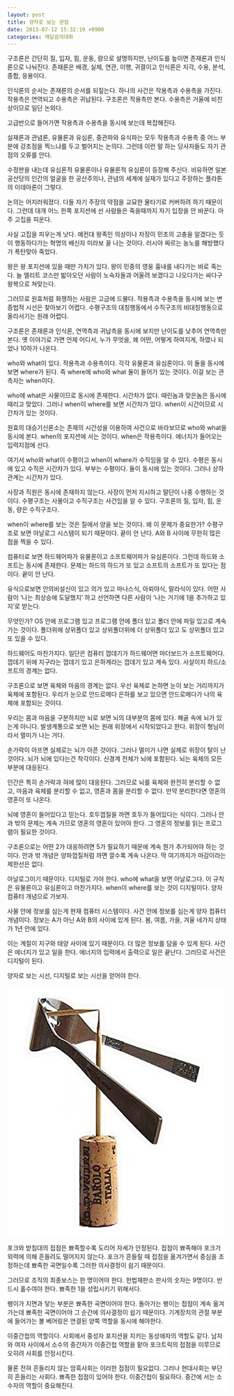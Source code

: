 ```yaml
---
layout: post
title: 양자로 보는 관점
date: 2013-07-12 15:32:19 +0900
categories: 깨달음의대화
---
```

구조론은 간단히 질, 입자, 힘, 운동, 량으로 설명하지만, 난이도를 높이면 존재론과 인식론으로 나눠진다. 존재론은 배경, 실체, 연관, 이행, 귀결이고 인식론은 지각, 수용, 분석, 종합, 응용이다. 


  


인식론의 순서는 존재론의 순서를 되짚는다. 하나의 사건은 작용측과 수용측을 가진다. 작용측은 연역되고 수용측은 귀납된다. 구조론은 작용측만 본다. 수용측은 거울에 비친 상이므로 일단 논외다. 


  


고급반으로 들어가면 작용측과 수용측을 동시에 보는데 복잡해진다. 


  


실재론과 관념론, 유물론과 유심론, 중관파와 유식파는 모두 작용측과 수용측 중 어느 부분에 강조점을 찍느냐를 두고 벌어지는 논의다. 그런데 이런 말 하는 당사자들도 자기 관점의 오류를 안다. 


  


수정판을 내는데 유심론적 유물론이나 유물론적 유심론이 등장해 주신다. 비유하면 일본공산당의 인간의 얼굴을 한 공산주의나, 관념의 세계에 실재가 있다고 주장하는 플라톤의 이데아론이 그렇다. 


  


논의는 어지러워졌다. 다들 자기 주장의 약점을 교묘한 물타기로 커버하려 하기 때문이다. 그런데 대개 어느 한쪽 포지션에 선 사람들은 죽을때까지 자기 입장을 안 바꾼다. 아주 고집을 피운다. 


  


사실 고집을 피우는게 낫다. 예컨대 왕족인 의상이나 자장이 민초의 고충을 알겠다는 듯이 행동하다가는 혁명의 배신자 미라보 꼴 나는 것이다. 러시아 짜르는 농노를 해방했다가 폭탄맞아 죽었다. 


  


왕은 왕 포지션에 있을 때만 가치가 있다. 왕이 민중의 영웅 흉내를 내다가는 바로 죽는다. 늘 엘리트 코스만 밟아오던 사람이 노숙자들과 어울려 보겠다고 나오다가는 싸다구 왕복으로 쳐맞는다. 


  


그러므로 원효처럼 화쟁하는 사람은 고금에 드물다. 작용측과 수용측을 동시에 보는 변증법적 시선은 찾아보기 어렵다. 수평구조의 대칭행동에서 수직구조의 비대칭행동으로 올라서기는 원래 어렵다. 


  


구조론은 존재론과 인식론, 연역측과 귀납측을 동시에 보지만 난이도를 낮추어 연역측만 본다. 옛 이야기로 가면 언제 어디서, 누가 무엇을, 왜 어떤, 어떻게 하여지게, 하였나 되었나 10하가 나온다.


  


who와 what이 있다. 작용측과 수용측이다. 각각 유물론과 유심론이다. 이 둘을 동시에 보면 where가 된다. 즉 where에 who와 what 둘이 들어가 있는 것이다. 이걸 보는 관측자는 when이다. 


  


who에 what은 사물이므로 동시에 존재한다. 시간차가 없다. 때린놈과 맞은놈은 동시에 때리고 맞았다. 그러나 when이 where를 보면 시간차가 있다. when이 시간이므로 시간차가 있는 것이다. 


  


원효의 대승기신론소는 존재의 시간성을 이용하여 사건으로 바라보므로 who와 what을 동시에 본다. when의 포지션에 서는 것이다. when은 작용측이다. 에너지가 들어오는 입력지점에 선다. 


  


여기서 who와 what이 수평이고 when이 where가 수직임을 알 수 있다. 수평은 동시에 있고 수직은 시간차가 있다. 부부는 수평이다. 둘이 동시에 있는 것이다. 그러나 상하관계는 시간차가 있다.


  


사장과 직원은 동시에 존재하지 않는다. 사장이 먼저 지시하고 말단이 나중 수행하는 것이다. 수평구조는 사물이고 수직구조는 사건임을 알 수 있다. 구조론의 질, 입자, 힘, 운동, 량은 수직구조다. 


  


when이 where를 보는 것은 질에서 양을 보는 것이다. 왜 이 문제가 중요한가? 수평구조로 보면 아날로그 시스템이 되기 때문이다. 끝이 안 난다. A와 B 사이에 무한히 많은 점을 찍을 수 있다. 


  


컴퓨터로 보면 하드웨어파가 유물론이고 소프트웨어파가 유심론이다. 그런데 하드와 소프트는 동시에 존재한다. 문제는 하드의 하드가 또 있고 소프트의 소프트가 또 있다는 점이다. 끝이 안 난다.


  


유식으로보면 안의비설신이 있고 의가 있고 마나스식, 아뢰야식, 말라식이 있다. 어떤 사람이 ‘나는 최상승에 도달했지’ 하고 선언하면 다른 사람이 ‘나는 거기에 1을 추가하고 있지’로 받는다.


  


무엇인가? OS 안에 프로그램 있고 프로그램 안에 폴더 있고 폴더 안에 파일 있고로 계속 가는 것이다. 폴더위에 상위폴더 있고 상위폴더위에 더 상위폴더 있고 도 상위폴더 있고 또 있을 수 있다.


  


하드웨어도 마찬가지다. 일단은 컴퓨터 껍데기가 하드웨어면 마더보드가 소프트웨어다. 껍데기 위에 지구라는 껍데기 있고 은하계라는 껍데기 있고 계속 있다. 사살이지 하드/소프트의 경계는 없다. 


  


구조론으로 보면 육체와 마음의 경계는 없다. 우선 육체로 논하면 눈이 보는 거리까지가 육체에 포함된다. 우리가 눈으로 안드로메다 은하를 보고 있으면 안드로메다가 나의 육체에 포함되는 것이다. 


  


우리는 몸과 마음을 구분하지만 뇌로 보면 뇌의 대부분의 몸에 있다. 해골 속에 뇌가 있는게 아니다. 발생계통으로 보면 뇌는 원래 위장에서 시작되었다고 한다. 위장이 형님이라서 멀미가 나는 거다.


  


손가락이 아프면 실제로는 뇌가 아픈 것이다. 그러나 멀미가 나면 실제로 위장이 탈이 난 것이다. 뇌가 뇌에 있다는건 착각이다. 신경계 전체가 뇌에 포함된다. 뇌는 육체의 모든 부분에 대응된다.


  


인간은 특히 손가락과 혀에 많이 대응된다. 그러므로 뇌를 육체와 완전히 분리할 수 없고, 마음과 육체를 분리할 수 없고, 영혼과 몸을 분리할 수 없다. 만약 분리한다면 영혼의 영혼이 또 나온다. 


  


뇌에 영혼이 들어있다고 믿는다. 호두껍질을 까면 호두가 들어있다는 식이다. 그러나 안과 밖의 문제는 계속 가므로 영혼의 영혼이 있어야 한다. 그 영혼의 정보를 읽는 프로그램이 필요한 것이다. 


  


구조론으로는 어떤 2가 대응하려면 5가 필요하기 때문에 계속 뭔가 추가되어야 하는 것이다. 안과 밖 개념은 양파껍질처럼 까면 깔수록 계속 나온다. 딱 여기까지가 마감이라는 제한선은 없다. 


  


아날로그이기 때문이다. 디지털로 가야 한다. who에 what을 보면 아날로그다. 이 규칙은 유물론이고 유심론이고 마찬가지다. when이 where를 보는 것이 디지털이다. 양자컴퓨터 개념으로 가보자. 


  


사물 안에 정보를 심는게 현재 컴퓨터 시스템이다. 사건 안에 정보를 심는게 양자 컴퓨터 개념이다. 정보는 A가 아닌 A와 B의 사이에 있게 된다. 봄, 여름, 가을, 겨울 네가지 상태가 1년 안에 있다. 


  


이는 계절이 지구와 태양 사이에 있기 때문이다. 더 많은 정보를 담을 수 있게 된다. 사건은 에너지가 있고 일을 한다. 에너지의 입력에서 출력으로 일은 끝난다. 그러므로 사건은 디지털이 된다.


  


양자로 보는 시선, 디지털로 보는 시선을 얻어야 한다. 



###



 <img alt="tall.jpg" src="files/attach/images/198/312/369/tall.jpg" width="500" height="565" />



<p style="BACKGROUND: #ffffff; mso-pagination: none; mso-padding-alt: 0pt 0pt 0pt 0pt" class="0">
  포크와 받침대의 접점은 뾰족할수록 도리어 자세가 안정된다. 접점이 뾰족해야 포크가 외력에 의해 흔들려도 떨어지지 않는다. 포크가 흔들릴 때 접점을 옮겨가면서 중심을 조정하는데 뾰족한 곡면일수록 그러한 의사결정이 쉽기 때문이다.
</p>

<p style="BACKGROUND: #ffffff; mso-pagination: none; mso-padding-alt: 0pt 0pt 0pt 0pt" class="0">
</p>

<p style="BACKGROUND: #ffffff; mso-pagination: none; mso-padding-alt: 0pt 0pt 0pt 0pt" class="0">
  그러므로 조직의 최종보스는 한 명이어야 한다. 헌법재판소 판사의 숫자는 9명이다. 반드시 홀수여야 한다. 뾰족한 1을 성립시키기 위해서다.
</p>

<p style="BACKGROUND: #ffffff; mso-pagination: none; mso-padding-alt: 0pt 0pt 0pt 0pt" class="0">
</p>

<p style="BACKGROUND: #ffffff; mso-pagination: none; mso-padding-alt: 0pt 0pt 0pt 0pt" class="0">
  팽이가 지면과 닿는 부분은 뾰족한 곡면이어야 한다. 돌아가는 팽이는 접점이 계속 옮겨가는데 뾰족한 곡면이어야 그 순간에 의사결정이 쉽기 때문이다. 기계장치의 관절 부분에 들어가는 볼 베어링은 연결된 양쪽 역할을 동시에 해야한다.
</p>

<p style="BACKGROUND: #ffffff; mso-pagination: none; mso-padding-alt: 0pt 0pt 0pt 0pt" class="0">
</p>

<p style="BACKGROUND: #ffffff; mso-pagination: none; mso-padding-alt: 0pt 0pt 0pt 0pt" class="0">
  이중간첩의 역할이다. 사회에서 중성자 포지션을 지키는 동성애자의 역할도 같다. 남자와 여자 사이에서 소수의 중간자가 이중간첩 역할을 맡아 포크트릭의 접점을 이루므로 오히려 사회를 안정시킨다.
</p>

<p style="BACKGROUND: #ffffff; mso-pagination: none; mso-padding-alt: 0pt 0pt 0pt 0pt" class="0">
</p>

<p style="BACKGROUND: #ffffff; mso-pagination: none; mso-padding-alt: 0pt 0pt 0pt 0pt" class="0">
  물론 전혀 흔들리지 않는 암흑사회는 이러한 접점이 필요없다. 그러나 현대사회는 부단히 흔들리는 사회다. 뾰족한 접점이 있어야 한다. 이중간첩이 필요하다. 중간에 서는 소수자의 역할이 중요해진다.
</p>